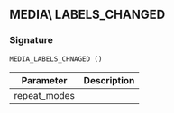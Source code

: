 ## MEDIA\ LABELS\_CHANGED

### Signature

`MEDIA_LABELS_CHNAGED ()`


| Parameter | Description |
| --- | --- |
| repeat\_modes |
